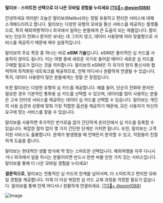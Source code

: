 **말리보 - 스마트한 선택으로 더 나은 모바일 경험을 누리세요 [[TG💪+ @esim1088](https://t.me/s/esim1088)]**

안녕하세요 여러분! 오늘은 말리보(Malibo)라는 정말 유용하고 편리한 서비스에 대해 소개해드리려고 합니다. 말리보는 다양한 유형의 모바일 통신 서비스를 제공하는 플랫폼으로, 특히 해외여행객이나 외국에서 일하는 분들에게 큰 도움이 되는 제품입니다. 말리보는 단순히 전화나 문자만 보내는 데 그치지 않고, 데이터 사용량에 따라 맞춤형으로 서비스를 제공하기 때문에 매우 실용적입니다.

말리보의 주요 특징 중 하나는 바로 **eSIM 기술**입니다. eSIM은 물리적인 심 카드를 사용하지 않아도 됩니다. 이는 여행 중에 새로운 국가로 들어갈 때마다 새로운 심 카드를 구매할 필요가 없다는 것을 의미합니다. 말리보의 eSIM은 각 국가의 현지 통신사와 협력하여 최적화된 네트워크를 제공하므로, 언제 어디서나 원활하게 연결될 수 있습니다. 특히, 데이터 사용량이 많은 분들에게는 정말 큰 장점입니다.

또한 말리보는 다양한 유형의 심 카드를 제공합니다. 예를 들어, 단순히 전화와 문자만 필요한 경우 기본적인 통화용 심 카드를 선택할 수 있으며, 데이터를 많이 사용하는 분들은 고속 인터넷 서비스를 제공하는 데이터 심 카드를 선택할 수 있습니다. 말리보는 개인의 사용 습관과 상황에 맞춰 가장 적합한 옵션을 제공하기 때문에, 모든 사용자가 자신의 요구에 맞는 서비스를 찾을 수 있습니다.

말리보를 사용하면 추가적인 번거로움 없이 간단하게 온라인에서 심 카드를 등록할 수 있습니다. 복잡한 절차 없이 몇 가지 간단한 단계만 거치면 됩니다. 또한, 말리보는 고객 지원 서비스도 훌륭합니다. 문제가 발생했을 때 언제든지 문의할 수 있고, 직원들이 친절하게 도움을 줍니다.

말리보는 현대적인 생활 방식에 딱 맞는 스마트한 선택입니다. 해외여행을 자주 다니시거나 외국에서 일을 하시는 분들이라면 반드시 한번 써볼 만한 가치 있는 서비스입니다. 말리보를 통해 더 나은 모바일 경험을 누리세요!

**결론적으로**, 말리보는 전통적인 심 카드의 한계를 넘어서며, 더 스마트하고 편리한 모바일 경험을 제공합니다. 이제 더 이상 복잡한 심 카드 교체 과정을 걱정할 필요가 없습니다. 말리보를 통해 언제 어디서나 원활하게 연결되세요. [[TG💪+ @esim1088](https://t.me/s/esim1088)]

![Image](https://i.postimg.cc/Y0z9fWf4/image.png)